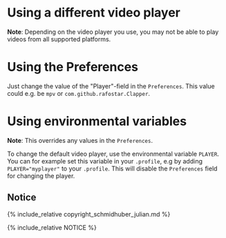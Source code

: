 # Using a different video player

__Note__: Depending on the video player you use, you may not be able to play videos from all supported platforms.

# Using the Preferences

Just change the value of the "Player"-field in the `Preferences`. This value could e.g. be `mpv` or `com.github.rafostar.Clapper`.

# Using environmental variables

__Note__: This overrides any values in the `Preferences`.

To change the default video player, use the environmental variable `PLAYER`. You can for example set this variable in your `.profile`, e.g
by adding `PLAYER="myplayer"` to your `.profile`. This will disable the `Preferences` field for changing the player.

## Notice

{% include_relative copyright_schmidhuber_julian.md %}

{% include_relative NOTICE %}
